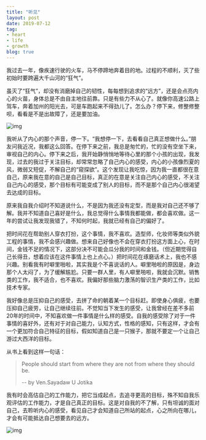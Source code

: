 ```yaml
---
title: "听见"
layout: post
date: 2019-07-12
tag:
- heart
- life
- growth
blog: true
---
```


我过去一年，像疾速行驶的火车，马不停蹄地奔着目的地。过程的不顺利，灭了些初始时要跨遍大千山河的“狂气”。

虽灭了“狂气”，却没有消磨掉自己的韧性，每每想到追求的“远方”，还是会点亮内心的火苗，身体总是不由自主地往前靠。只是有些力不从心了。就像你高速公路上驾车，奔着加州的阳光去，可是车跑起来不得劲儿了。怎么办？停下来，修整修整呗，看看是不是出故障了，还是要加油。

![img](https://mmbiz.qpic.cn/mmbiz_jpg/9JA9mOXeygctCfsMZGlICCicVpa01XcPicHovSWsUM2xZwXhxn5zBKALBUsDMSXr8cM6G9fpRyFiavPYD5zkFcf0A/640?wx_fmt=jpeg)

我听从了内心的那个声音，停一下。“我想停一下，去看看自己真正想做什么。”朋友问我近况，我都这么回答。在停下来之前，我总是匆忙的，忙的没有空坐下来，审视自己的内心。停下来之后，我开始静悄悄地等待心里的那个小孩的出现，我发现，过去的我过于关注目标，却常常忽略了自己内心的感受，内心的小孩像烈夏的风，微弱又短促，不解自己的“窥探欲”。这个发现让我吃惊，因为我一直都很在意自己，原来我在意的自己是自己目标，真正的在意是关注自己内心的感受，不关注自己内心的感受，那个目标有可能变成了别人的目标，而不是那个自己内心很渴望去达成的目标。

原来我自我介绍时不知道说什么，不是因为我还没有定型，而是我对自己还不够了解。我并不知道自己喜好是什么，我总觉得什么事情我都能做，都会喜欢做。这一年的尝试让我发现我错了，不知何时起，我就已经有自己的偏好了。

把时间花在帮助别人穿衣打扮，这个事情，我不喜欢。造型师，化妆师等类似外貌工程的事情，我不会感兴趣做。想来自己好像也不会在穿衣打扮这方面上心，在时间，金钱不足的情况下，这部分决不可能会瓜分我的时间和金钱。（但近期觉得自己长得丑，想着应该在这件事情上也上点心。）把时间花在琢磨话术上，我也不感兴趣。别看我有时噼里啪啦，其实我是个不喜说话的人。噼里啪啦的原因是，身边那个人太闷了，为了缓解尴尬。只要一群人里，有人噼里啪啦，我就会沉默。销售类的工作，我不适合，也不喜欢。我偏好那些脑力激荡的智识生产类的工作，比如技术专家。

我好像总是压抑自己的感受，去拼了命的朝着某一个目标赶。即使身心俱疲，也要压抑自己疲劳，让自己继续往前。不觉知当下发生的感受，让我曾经在差不多前20年的时间中，不知喜欢做一件事情是什么样的感受。自我的感受除了对于一件事情的喜好外，还有对于对自己能力，认知方式，性格的感知，只有这样，才会有一个更加符合自己特征的目标，假如知道自己是一只猴子，那就不要定一个让自己游过大西洋的目标。

从书上看到这样一句话：

> People should start from where they are not from where they should be.
>
>  --<Snow in the Summer> by Ven.Sayadaw U Jotika

我有时会高估自己的工作能力，把它当成起点，去追寻更高的目标，殊不知自我乐观评估的工作能力，才是自己真正的目标。这是对自我的不了解，只有坦诚的面对自己，去聆听内心的感受，看见自己才会知道自己所站的起点，心之所向在哪儿，才会有可能抵达自己想要去的远方。

![img](https://mmbiz.qpic.cn/mmbiz_jpg/9JA9mOXeygctCfsMZGlICCicVpa01XcPickvwuNPqEjYIz68CMmbtLiat8zyI388HgG2xZyOkLONKSmE1tfJnFzKQ/640?wx_fmt=jpeg)

